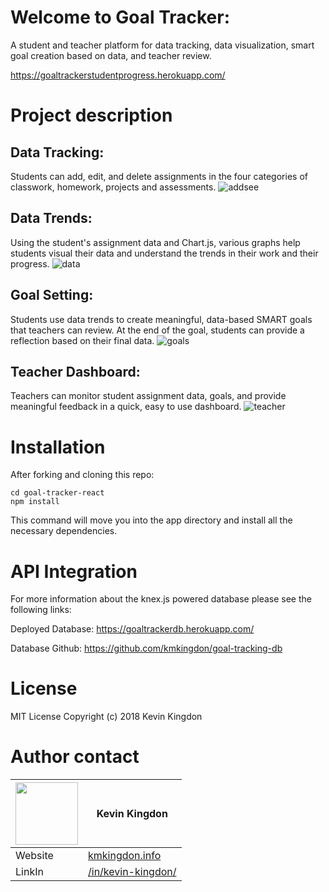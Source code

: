 # Welcome to Goal Tracker:
A student and teacher platform for data tracking, data visualization, smart goal creation based on data, and teacher review.

https://goaltrackerstudentprogress.herokuapp.com/

# Project description
## Data Tracking:
Students can add, edit, and delete assignments in the four categories of classwork, homework, projects and assessments.
![addsee](https://user-images.githubusercontent.com/32685092/35702729-1882aaea-0757-11e8-84ad-4927298360ff.gif)

## Data Trends:
Using the student's assignment data and Chart.js, various graphs help students visual their data and understand the trends in their work and their progress.
![data](https://user-images.githubusercontent.com/32685092/35702904-a080843a-0757-11e8-9c55-77ad978aeb62.gif)

## Goal Setting:
Students use data trends to create meaningful, data-based SMART goals that teachers can review. At the end of the goal, students can provide a reflection based on their final data.
![goals](https://user-images.githubusercontent.com/32685092/35702945-be8a4e5c-0757-11e8-8b39-4eb917567143.gif)

## Teacher Dashboard:
Teachers can monitor student assignment data, goals, and provide meaningful feedback in a quick, easy to use dashboard.
![teacher](https://user-images.githubusercontent.com/32685092/35702929-b4f3c058-0757-11e8-8765-fe27b6137656.gif)

# Installation
After forking and cloning this repo:
```
cd goal-tracker-react
npm install

```
This command will move you into the app directory and install all the necessary dependencies.

# API Integration
For more information about the knex.js powered database please see the following links:

Deployed Database:
https://goaltrackerdb.herokuapp.com/

Database Github:
https://github.com/kmkingdon/goal-tracking-db

# License
MIT License Copyright (c) 2018 Kevin Kingdon

# Author contact

|<img src="https://user-images.githubusercontent.com/32685092/35702971-d0b4e966-0757-11e8-8098-c2819dff5e58.png" width="100"> | Kevin Kingdon                    |
| ------------- | ------------- |
| Website  | [kmkingdon.info](https://kmkingdon.info) |
| LinkIn   | [/in/kevin-kingdon/](https://www.linkedin.com/in/kevin-kingdon/) |
